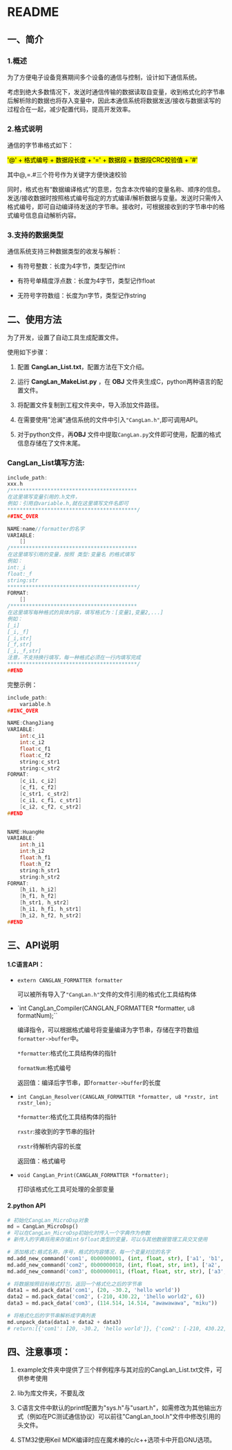 # README

## 一、简介

### 1.概述

为了方便电子设备竞赛期间多个设备的通信与控制，设计如下通信系统。

考虑到绝大多数情况下，发送时通信传输的数据读取自变量，收到格式化的字节串后解析除的数据也将存入变量中，因此本通信系统将数据发送/接收与数据读写的过程合在一起，减少配置代码，提高开发效率。

### 2.格式说明

通信的字节串格式如下：

<mark>'@' + 格式编号 + 数据段长度 + '=' + 数据段 + 数据段CRC校验值 + '#'</mark>

 其中@,=.#三个符号作为关键字方便快速校验

同时，格式也有“数据编译格式”的意思，包含本次传输的变量名称、顺序的信息。发送/接收数据时按照格式编号指定的方式编译/解析数据与变量。发送时只需传入格式编号，即可自动编译待发送的字节串。接收时，可根据接收到的字节串中的格式编号信息自动解析内容。

### 3.支持的数据类型

通信系统支持三种数据类型的收发与解析：

- 有符号整数：长度为4字节，类型记作int

- 有符号单精度浮点数：长度为4字节，类型记作float

- 无符号字符数组：长度为n字节，类型记作string

## 二、使用方法

为了开发，设置了自动工具生成配置文件。

使用如下步骤：

1. 配置 **CangLan_List.txt**，配置方法在下文介绍。

2. 运行 **CangLan_MakeList.py** ，在 **OBJ** 文件夹生成C，python两种语言的配置文件。

3. 将配置文件复制到工程文件夹中，导入添加文件路径。

4. 在需要使用"沧澜"通信系统的文件中引入`"CangLan.h"`,即可调用API。

5. 对于python文件，再**OBJ** 文件中提取`CangLan.py`文件即可使用，配置的格式信息存储在了文件末尾。

### CangLan_List填写方法:

```c
include_path:
xxx.h
/*****************************************
在这里填写变量引用的.h文件，
例如：引用自variable.h,就在这里填写文件名即可
******************************************/
##INC_OVER
```

```c
NAME:name//formatter的名字
VARIABLE:
    []
/*****************************************
在这里填写引用的变量，按照 类型:变量名 的格式填写
例如：
int:_i
float:_f
string:str
******************************************/
FORMAT:
    []
/*****************************************
在这里填写每种格式的具体内容，填写格式为：[变量1,变量2,...]
例如：
[_i]
[_i,_f]
[_i,str]
[_f,str]
[_i,_f,str]
注意，不支持换行填写，每一种格式必须在一行内填写完成
******************************************/
##END
```

完整示例：

```c++
include_path:
    variable.h
##INC_OVER

NAME:ChangJiang
VARIABLE:
    int:c_i1
    int:c_i2
    float:c_f1
    float:c_f2
    string:c_str1
    string:c_str2
FORMAT:
    [c_i1, c_i2]
    [c_f1, c_f2]
    [c_str1, c_str2]
    [c_i1, c_f1, c_str1]
    [c_i2, c_f2, c_str2]
##END


NAME:HuangHe
VARIABLE:
    int:h_i1
    int:h_i2
    float:h_f1
    float:h_f2
    string:h_str1
    string:h_str2
FORMAT:
    [h_i1, h_i2]
    [h_f1, h_f2]
    [h_str1, h_str2]
    [h_i1, h_f1, h_str1]
    [h_i2, h_f2, h_str2]
##END
```

## 三、API说明

#### 1.C语言API：

- `extern CANGLAN_FORMATTER formatter`
  
  可以被所有导入了`"CangLan.h"`文件的文件引用的格式化工具结构体

- `int CangLan_Compiler(CANGLAN_FORMATTER *formatter, u8 formatNum);``
  
  编译指令，可以根据格式编号将变量编译为字节串，存储在字符数组`formatter->buffer`中。
  
  `*formatter`:格式化工具结构体的指针
  
  `formatNum`:格式编号
  
  返回值：编译后字节串，即`formatter->buffer`的长度

- `int CangLan_Resolver(CANGLAN_FORMATTER *formatter, u8 *rxstr, int rxstr_len);`
  
  `*formatter`:格式化工具结构体的指针
  
  `rxstr`:接收到的字节串的指针
  
  `rxstr`待解析内容的长度
  
  返回值：格式编号

- `void CangLan_Print(CANGLAN_FORMATTER *formatter);`
  
  打印该格式化工具可处理的全部变量

#### 2.python API

```python
# 初始化CangLan_MicroDsp对象
md = CangLan_MicroDsp()
# 可以在CangLan_MicroDsp初始化时传入一个字典作为参数
# 新传入的字典将用来存储int与float类型的变量，可以与其他数据管理工具交叉使用

# 添加格式:格式名称，序号，格式的内容情况，每一个变量对应的名字
md.add_new_command('com1', 0b00000001, (int, float, str), ['a1', 'b1', 'c1'])
md.add_new_command('com2', 0b00000010, (int, float, str, int), ['a2', 'b2', 'c2', 'd2'])
md.add_new_command('com3', 0b00000011, (float, float, str, str), ['a3', 'b3', 'c3', 'd3'])

# 将数据按照目标格式打包，返回一个格式化之后的字节串
data1 = md.pack_data('com1', (20, -30.2, 'hello world'))
data2 = md.pack_data('com2', (-210, 430.22, '1hello world2', 6))
data3 = md.pack_data('com3', (114.514, 14.514, "awawawawa", "miku"))

# 将格式化后的字节串解析成字典列表
md.unpack_data(data1 + data2 + data3)
# return:[{'com1': [20, -30.2, 'hello world']}, {'com2': [-210, 430.22, '1hello world2', 6]}, {'com3': [114.514, 14.514, 'awawawawa', 'miku']}]
```

## 四、注意事项：

1. example文件夹中提供了三个样例程序与其对应的CangLan_List.txt文件，可供参考使用

2. lib为库文件夹，不要乱改

3. C语言文件中默认的printf配置为"sys.h"与"usart.h"，如需修改为其他输出方式（例如在PC测试通信协议）可以前往"CangLan_tool.h"文件中修改引用的头文件。

4. STM32使用Keil MDK编译时应在魔术棒的c/c++选项卡中开启GNU选项。
